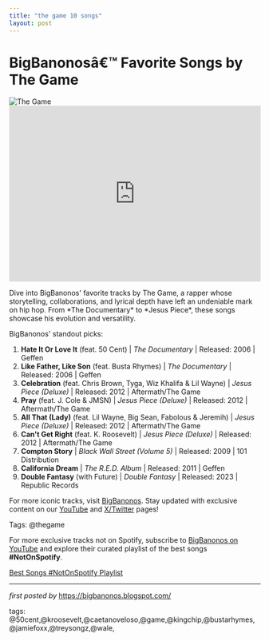 ```yaml
---
title: "the game 10 songs"
layout: post
---
```

<!-- Title of the Post -->
<h1 >BigBanonosâ€™ Favorite Songs by The Game</h1> <!-- Featured Image -->
<div > <img src="https://static.wikia.nocookie.net/hip-hop-music/images/f/fa/The_Game.jpg/revision/latest/scale-to-width-down/250?cb=20141003214126" alt="The Game">
</div> <!-- Spotify Embed -->
<div > <iframe src="https://open.spotify.com/embed/playlist/7tp8LKxw0pyhxagvUOzRcC?utm_source=generator" width="100%" height="352" frameBorder="0" allowfullscreen="" allow="autoplay; clipboard-write; encrypted-media; fullscreen; picture-in-picture" loading="lazy"></iframe>
</div> <!-- Introductory Text -->
<p >Dive into BigBanonos' favorite tracks by The Game, a rapper whose storytelling, collaborations, and lyrical depth have left an undeniable mark on hip hop. From *The Documentary* to *Jesus Piece*, these songs showcase his evolution and versatility.</p> <!-- Song Highlights -->
<div > <p>BigBanonos' standout picks:</p> <ol> <li><strong>Hate It Or Love It</strong> (feat. 50 Cent) | <em>The Documentary</em> | Released: 2006 | Geffen</li> <li><strong>Like Father, Like Son</strong> (feat. Busta Rhymes) | <em>The Documentary</em> | Released: 2006 | Geffen</li> <li><strong>Celebration</strong> (feat. Chris Brown, Tyga, Wiz Khalifa & Lil Wayne) | <em>Jesus Piece (Deluxe)</em> | Released: 2012 | Aftermath/The Game</li> <li><strong>Pray</strong> (feat. J. Cole & JMSN) | <em>Jesus Piece (Deluxe)</em> | Released: 2012 | Aftermath/The Game</li> <li><strong>All That (Lady)</strong> (feat. Lil Wayne, Big Sean, Fabolous & Jeremih) | <em>Jesus Piece (Deluxe)</em> | Released: 2012 | Aftermath/The Game</li> <li><strong>Can't Get Right</strong> (feat. K. Roosevelt) | <em>Jesus Piece (Deluxe)</em> | Released: 2012 | Aftermath/The Game</li> <li><strong>Compton Story</strong> | <em>Black Wall Street (Volume 5)</em> | Released: 2009 | 101 Distribution</li> <li><strong>California Dream</strong> | <em>The R.E.D. Album</em> | Released: 2011 | Geffen</li> <li><strong>Double Fantasy</strong> (with Future) | <em>Double Fantasy</em> | Released: 2023 | Republic Records</li> </ol>
</div> <!-- Footer Links -->
<div > <p>For more iconic tracks, visit <a href="https://bigbanonos.blogspot.com/" target="_blank">BigBanonos</a>. Stay updated with exclusive content on our <a href="https://www.youtube.com/@BigBanonos" target="_blank">YouTube</a> and <a href="https://x.com/bigbanonos" target="_blank">X/Twitter</a> pages!</p>
</div> <!-- Tags -->
<p >Tags: @thegame</p>


<!--Subscribe and Playlist Links-->
<div>
    <p>For more exclusive tracks not on Spotify, subscribe to <a href="https://www.youtube.com/@BigBanonos" target="_blank">BigBanonos on YouTube</a> and explore their curated playlist of the best songs <strong>#NotOnSpotify</strong>.</p>
    <p><a href="https://www.youtube.com/playlist?list=PLtuNtuTatqI0kFahUCbtbfenC_ET5O_tr" target="_blank">Best Songs #NotOnSpotify Playlist<br /></a></p></div>

<hr />

<p><em>first posted by</em> <a href="https://bigbanonos.blogspot.com/" rel="noopener" target="_new">https://bigbanonos.blogspot.com/</a></p>

<p>tags: @50cent,@kroosevelt,@caetanoveloso,@game,@kingchip,@bustarhymes,@jamiefoxx,@treysongz,@wale,</p>
